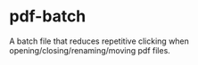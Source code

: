 # pdf-batch
A batch file that reduces repetitive clicking when opening/closing/renaming/moving pdf files.

